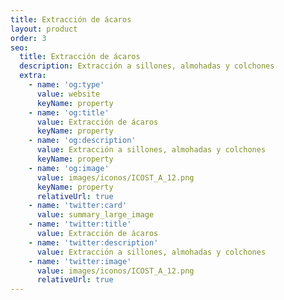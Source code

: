 ```yaml
---
title: Extracción de ácaros
layout: product
order: 3
seo:
  title: Extracción de ácaros
  description: Extracción a sillones, almohadas y colchones
  extra:
    - name: 'og:type'
      value: website
      keyName: property
    - name: 'og:title'
      value: Extracción de ácaros
      keyName: property
    - name: 'og:description'
      value: Extracción a sillones, almohadas y colchones
      keyName: property
    - name: 'og:image'
      value: images/iconos/ICOST_A_12.png
      keyName: property
      relativeUrl: true
    - name: 'twitter:card'
      value: summary_large_image
    - name: 'twitter:title'
      value: Extracción de ácaros
    - name: 'twitter:description'
      value: Extracción a sillones, almohadas y colchones
    - name: 'twitter:image'
      value: images/iconos/ICOST_A_12.png
      relativeUrl: true
---
```

